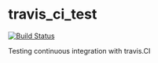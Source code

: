 # travis_ci_test

[![Build Status](https://travis-ci.com/DeanThomas1983/travis_ci_test.svg?branch={{branch}})](https://travis-ci.com/DeanThomas1983/travis_ci_test)

Testing continuous integration with travis.CI
